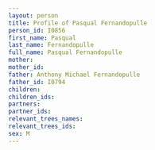 ```yaml
---
layout: person
title: Profile of Pasqual Fernandopulle
person_id: I0856
first_name: Pasqual
last_name: Fernandopulle
full_name: Pasqual Fernandopulle
mother: 
mother_id: 
father: Anthony Michael Fernandopulle
father_id: I0794
children:
children_ids:
partners:
partner_ids:
relevant_trees_names:
relevant_trees_ids:
sex: M
---
```


